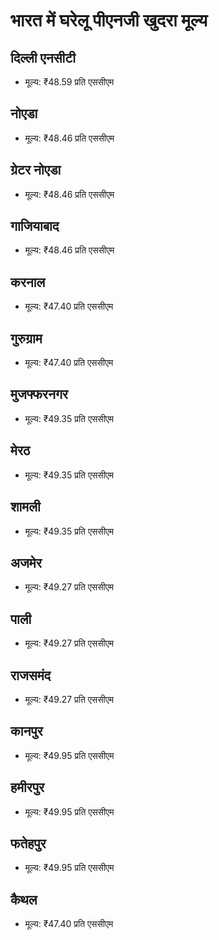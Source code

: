# भारत में घरेलू पीएनजी खुदरा मूल्य

## दिल्ली एनसीटी

- मूल्य: ₹48.59 प्रति एससीएम

## नोएडा

- मूल्य: ₹48.46 प्रति एससीएम

## ग्रेटर नोएडा

- मूल्य: ₹48.46 प्रति एससीएम

## गाजियाबाद

- मूल्य: ₹48.46 प्रति एससीएम

## करनाल

- मूल्य: ₹47.40 प्रति एससीएम

## गुरुग्राम

- मूल्य: ₹47.40 प्रति एससीएम

## मुजफ्फरनगर

- मूल्य: ₹49.35 प्रति एससीएम

## मेरठ

- मूल्य: ₹49.35 प्रति एससीएम

## शामली

- मूल्य: ₹49.35 प्रति एससीएम

## अजमेर

- मूल्य: ₹49.27 प्रति एससीएम

## पाली

- मूल्य: ₹49.27 प्रति एससीएम

## राजसमंद

- मूल्य: ₹49.27 प्रति एससीएम

## कानपुर

- मूल्य: ₹49.95 प्रति एससीएम

## हमीरपुर

- मूल्य: ₹49.95 प्रति एससीएम

## फतेहपुर

- मूल्य: ₹49.95 प्रति एससीएम

## कैथल

- मूल्य: ₹47.40 प्रति एससीएम